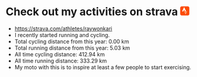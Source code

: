 # Check out my activities on strava ![logo](https://github.com/raywonkari/raywonkari/blob/master/logo/strava.png)
* https://strava.com/athletes/raywonkari
* I recently started running and cycling.
* Total cycling distance from this year: 0.00 km
* Total running distance from this year: 5.03 km
* All time cycling distance: 412.94 km
* All time running distance: 333.29 km
* My moto with this is to inspire at least a few people to start exercising.
